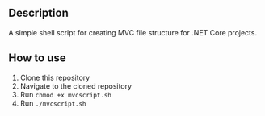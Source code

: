 ## Description

A simple shell script for creating MVC file structure for .NET Core projects.

## How to use

1. Clone this repository
2. Navigate to the cloned repository
3. Run `chmod +x mvcscript.sh`
4. Run `./mvcscript.sh`


